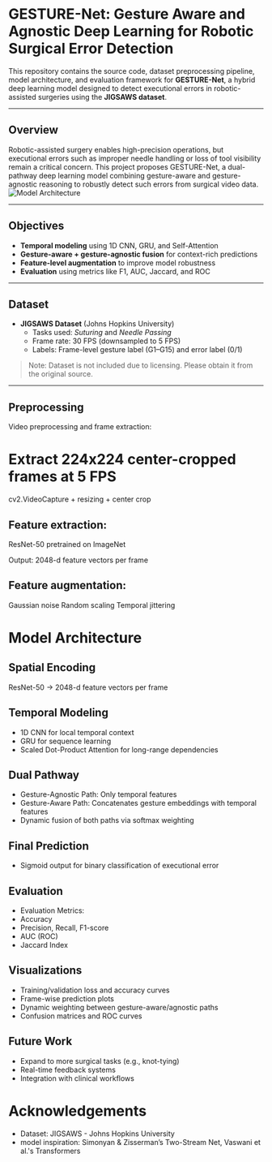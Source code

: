 # GESTURE-Net: Gesture Aware and Agnostic Deep Learning for Robotic Surgical Error Detection

This repository contains the source code, dataset preprocessing pipeline, model architecture, and evaluation framework for **GESTURE-Net**, a hybrid deep learning model designed to detect executional errors in robotic-assisted surgeries using the **JIGSAWS dataset**.

---

## Overview

Robotic-assisted surgery enables high-precision operations, but executional errors such as improper needle handling or loss of tool visibility remain a critical concern. This project proposes GESTURE-Net, a dual-pathway deep learning model combining gesture-aware and gesture-agnostic reasoning to robustly detect such errors from surgical video data.
![Model Architecture](Architecture.png)

---

## Objectives

- **Temporal modeling** using 1D CNN, GRU, and Self-Attention
- **Gesture-aware + gesture-agnostic fusion** for context-rich predictions
- **Feature-level augmentation** to improve model robustness
- **Evaluation** using metrics like F1, AUC, Jaccard, and ROC

---

## Dataset

- **JIGSAWS Dataset** (Johns Hopkins University)
  - Tasks used: *Suturing* and *Needle Passing*
  - Frame rate: 30 FPS (downsampled to 5 FPS)
  - Labels: Frame-level gesture label (G1–G15) and error label (0/1)

>  Note: Dataset is not included due to licensing. Please obtain it from the original source.

---

## Preprocessing

Video preprocessing and frame extraction:

# Extract 224x224 center-cropped frames at 5 FPS
cv2.VideoCapture + resizing + center crop



## Feature extraction:

ResNet-50 pretrained on ImageNet

Output: 2048-d feature vectors per frame

## Feature augmentation:
Gaussian noise
Random scaling
Temporal jittering

 # Model Architecture
## Spatial Encoding
ResNet-50 → 2048-d feature vectors per frame

## Temporal Modeling
- 1D CNN for local temporal context
- GRU for sequence learning
- Scaled Dot-Product Attention for long-range dependencies

## Dual Pathway
- Gesture-Agnostic Path: Only temporal features
- Gesture-Aware Path: Concatenates gesture embeddings with temporal features
- Dynamic fusion of both paths via softmax weighting

## Final Prediction
- Sigmoid output for binary classification of executional error

## Evaluation
- Evaluation Metrics:
- Accuracy
- Precision, Recall, F1-score
- AUC (ROC)
- Jaccard Index


## Visualizations
- Training/validation loss and accuracy curves
- Frame-wise prediction plots
- Dynamic weighting between gesture-aware/agnostic paths
- Confusion matrices and ROC curves

## Future Work
- Expand to more surgical tasks (e.g., knot-tying)
- Real-time feedback systems
- Integration with clinical workflows


# Acknowledgements
- Dataset: JIGSAWS - Johns Hopkins University
- model inspiration: Simonyan & Zisserman’s Two-Stream Net, Vaswani et al.'s Transformers


